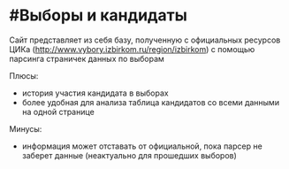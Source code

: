 #Выборы и кандидаты
=========
Сайт представляет из себя базу, полученную с официальных ресурсов ЦИКа (http://www.vybory.izbirkom.ru/region/izbirkom) с помощью парсинга страничек данных по выборам

Плюсы:
* история участия кандидата в выборах
* более удобная для анализа таблица кандидатов со всеми данными на одной странице

Минусы:
* информация может отставать от официальной, пока парсер не заберет данные (неактуально для прошедших выборов)



